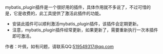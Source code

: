 mybatis_plugin插件是一个很好用的插件，具体作用就不多说了，不过可惜的是，它是收费的，此工具提供了激活此插件的功能。

* 安装此插件可以顺利激活mybatis_plugin插件，该插件会定期更新。
* 注意，mybatis_plugin插件经常更新，如果更新了，需要重新执行一次本插件即可激活。

作者：叶佩，如有问题，请联系QQ:519549317@qq.com